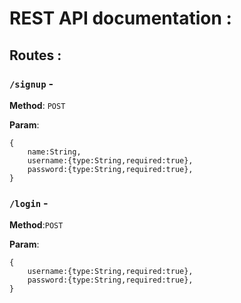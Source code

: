# REST API documentation :

## Routes :

### ```/signup``` -
**Method**: ```POST```

**Param**:
```
{
    name:String,
    username:{type:String,required:true},
    password:{type:String,required:true},
}
```

### ```/login``` -
**Method**:```POST```

**Param**:
```
{
    username:{type:String,required:true},
    password:{type:String,required:true},
}
```
